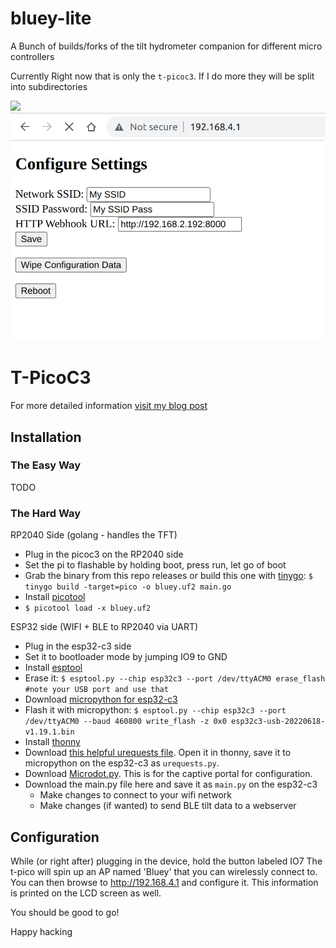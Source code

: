 # bluey-lite
A Bunch of builds/forks of the tilt hydrometer companion for different micro controllers


Currently Right now that is only the `t-picoc3`. If I do more they will be split into subdirectories

![](assets/tpicoc3.gif)
![](assets/configuration.png)

T-PicoC3
========

For more detailed information [visit my blog post](https://marcyoung.us/post/tilt-hydrometer-on-a-tpicoc3/)

## Installation

### The Easy Way

TODO

### The Hard Way

RP2040 Side (golang - handles the TFT)

* Plug in the picoc3 on the RP2040 side
* Set the pi to flashable by holding boot, press run, let go of boot
* Grab the binary from this repo releases or build this one with [tinygo](https://tinygo.org/getting-started/install/linux/): `$ tinygo build -target=pico -o bluey.uf2 main.go`
* Install [picotool](https://github.com/raspberrypi/picotool)
* `$ picotool load -x bluey.uf2`

ESP32 side (WIFI + BLE to RP2040 via UART)

* Plug in the esp32-c3 side
* Set it to bootloader mode by jumping IO9 to GND
* Install [esptool](https://github.com/espressif/esptool)
* Erase it: `$ esptool.py --chip esp32c3 --port /dev/ttyACM0 erase_flash #note your USB port and use that`
* Download [micropython for esp32-c3](https://micropython.org/resources/firmware/esp32c3-usb-20220618-v1.19.1.bin)
* Flash it with micropython: `$ esptool.py --chip esp32c3 --port /dev/ttyACM0 --baud 460800 write_flash -z 0x0 esp32c3-usb-20220618-v1.19.1.bin`
* Install [thonny](https://thonny.org/)
* Download [this helpful urequests file](https://raw.githubusercontent.com/pfalcon/pycopy-lib/master/urequests/urequests/__init__.py). Open it in thonny, save it to micropython on the esp32-c3 as `urequests.py`.
* Download [Microdot.py](https://github.com/miguelgrinberg/microdot/blob/main/src/microdot.py). This is for the captive portal for configuration.
* Download the main.py file here and save it as `main.py` on the esp32-c3
  * Make changes to connect to your wifi network
  * Make changes (if wanted) to send BLE tilt data to a webserver


## Configuration

While (or right after) plugging in the device, hold the button labeled IO7
The t-pico will spin up an AP named 'Bluey' that you can wirelessly connect to. You can then browse to http://192.168.4.1 and configure it.
This information is printed on the LCD screen as well.

You should be good to go!

Happy hacking
